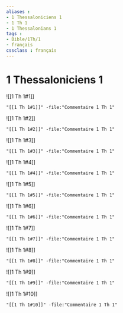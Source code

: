 ```yaml
---
aliases : 
- 1 Thessaloniciens 1
- 1 Th 1
- 1 Thessalonians 1
tags : 
- Bible/1Th/1
- français
cssclass : français
---
```


# 1 Thessaloniciens 1

![[1 Th 1#1]]

```query
"[[1 Th 1#1]]" -file:"Commentaire 1 Th 1"
```

![[1 Th 1#2]]

```query
"[[1 Th 1#2]]" -file:"Commentaire 1 Th 1"
```

![[1 Th 1#3]]

```query
"[[1 Th 1#3]]" -file:"Commentaire 1 Th 1"
```

![[1 Th 1#4]]

```query
"[[1 Th 1#4]]" -file:"Commentaire 1 Th 1"
```

![[1 Th 1#5]]

```query
"[[1 Th 1#5]]" -file:"Commentaire 1 Th 1"
```

![[1 Th 1#6]]

```query
"[[1 Th 1#6]]" -file:"Commentaire 1 Th 1"
```

![[1 Th 1#7]]

```query
"[[1 Th 1#7]]" -file:"Commentaire 1 Th 1"
```

![[1 Th 1#8]]

```query
"[[1 Th 1#8]]" -file:"Commentaire 1 Th 1"
```

![[1 Th 1#9]]

```query
"[[1 Th 1#9]]" -file:"Commentaire 1 Th 1"
```

![[1 Th 1#10]]

```query
"[[1 Th 1#10]]" -file:"Commentaire 1 Th 1"
```

